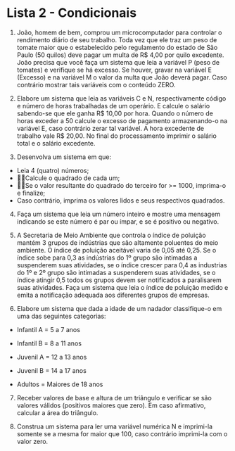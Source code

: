 # Lista 2 - Condicionais

1. João, homem de bem, comprou um microcomputador para controlar o rendimento diário de seu trabalho. Toda vez que ele traz um peso de tomate maior que o estabelecido pelo regulamento do estado de São Paulo (50 quilos) deve pagar um multa de R$ 4,00 por quilo excedente. João precisa que você faça um sistema que leia a variável P (peso de tomates) e verifique se há excesso. Se houver, gravar na variável E (Excesso) e na variável M o valor da multa que João deverá pagar. Caso contrário mostrar tais variáveis com o conteúdo ZERO.

2. Elabore um sistema que leia as variáveis C e N, respectivamente código e número de horas trabalhadas de um operário. E calcule o salário sabendo-se que ele ganha R$ 10,00 por hora. Quando o número de horas exceder a 50 calcule o excesso de pagamento armazenando-o na variável E, caso contrário zerar tal variável. A hora excedente de trabalho vale R$ 20,00. No final do processamento imprimir o salário total e o salário excedente.

3. Desenvolva um sistema em que:

- Leia 4 (quatro) números;
- Calcule o quadrado de cada um;
- Se o valor resultante do quadrado do terceiro for >= 1000, imprima-o e finalize;
- Caso contrário, imprima os valores lidos e seus respectivos quadrados.

4. Faça um sistema que leia um número inteiro e mostre uma mensagem indicando se este número é par ou ímpar, e se é positivo ou negativo.

5. A Secretaria de Meio Ambiente que controla o índice de poluição mantém 3 grupos de indústrias que são altamente poluentes do meio ambiente. O índice de poluição aceitável varia de 0,05 até 0,25. Se o índice sobe para 0,3 as indústrias do 1º grupo são intimadas a suspenderem suas atividades, se o índice crescer para 0,4 as industrias do 1º e 2º grupo são intimadas a suspenderem suas atividades, se o índice atingir 0,5 todos os grupos devem ser notificados a paralisarem suas atividades. Faça um sistema que leia o índice de poluição medido e emita a notificação adequada aos diferentes grupos de empresas.

6. Elabore um sistema que dada a idade de um nadador classifique-o em uma das seguintes categorias:

- Infantil A = 5 a 7 anos

- Infantil B = 8 a 11 anos

- Juvenil A = 12 a 13 anos

- Juvenil B = 14 a 17 anos

- Adultos = Maiores de 18 anos

7. Receber valores de base e altura de um triângulo e verificar se são valores válidos (positivos maiores que zero). Em caso afirmativo, calcular a área do triângulo.

8. Construa um sistema para ler uma variável numérica N e imprimi-la somente se a mesma for maior que 100, caso contrário imprimi-la com o valor zero.